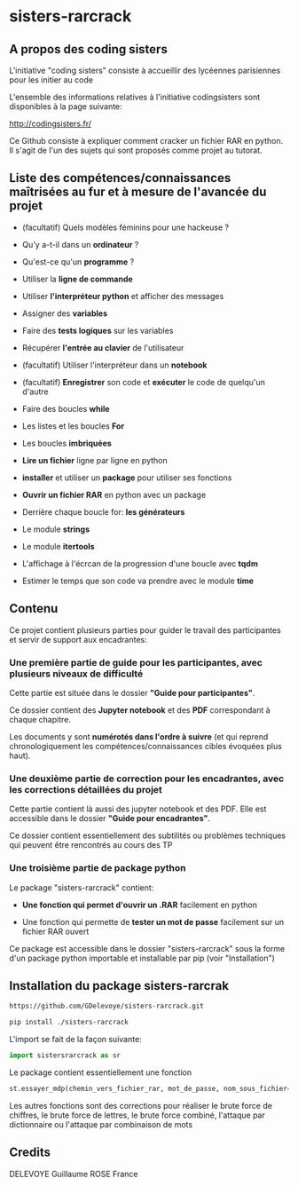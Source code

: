 # sisters-rarcrack

## A propos des coding sisters

L'initiative "coding sisters" consiste à accueillir des lycéennes parisiennes pour les initier au code

L'ensemble des informations relatives à l'initiative codingsisters sont disponibles à la page suivante:

http://codingsisters.fr/


Ce Github consiste à expliquer comment cracker un fichier RAR en python. Il s'agit de l'un des sujets qui sont proposés comme projet au tutorat.

## Liste des compétences/connaissances maîtrisées au fur et à mesure de l'avancée du projet

- (facultatif) Quels modèles féminins pour une hackeuse ?


- Qu’y a-t-il dans un **ordinateur** ?


- Qu'est-ce qu'un **programme** ?


- Utiliser la **ligne de commande**


- Utiliser **l'interpréteur python** et afficher des messages


- Assigner des **variables**


- Faire des **tests logiques** sur les variables


- Récupérer **l'entrée au clavier** de l'utilisateur


- (facultatif) Utiliser l'interpréteur dans un **notebook**


- (facultatif) **Enregistrer** son code et **exécuter** le code de quelqu'un d'autre


- Faire des boucles **while**


- Les listes et les boucles **For**


- Les boucles **imbriquées**


- **Lire un fichier** ligne par ligne en python


- **installer** et utiliser un **package** pour utiliser ses fonctions


- **Ouvrir un fichier RAR** en python avec un package


- Derrière chaque boucle for: **les générateurs**


- Le module **strings**


- Le module **itertools**


- L'affichage à l'écrcan de la progression d'une boucle avec **tqdm**


- Estimer le temps que son code va prendre avec le module **time**

## Contenu

Ce projet contient plusieurs parties pour guider le travail des participantes et servir de support aux encadrantes:

### Une première partie de **guide pour les participantes**, avec plusieurs niveaux de difficulté

Cette partie est située dans le dossier **"Guide pour participantes"**. 

Ce dossier contient des **Jupyter notebook** et des **PDF** correspondant à chaque chapitre. 

Les documents y sont **numérotés dans l'ordre à suivre** (et qui reprend chronologiquement les compétences/connaissances cibles évoquées plus haut).


### Une deuxième partie **de correction pour les encadrantes**, avec les corrections détaillées du projet

Cette partie contient là aussi des jupyter notebook et des PDF. Elle est accessible dans le dossier **"Guide pour encadrantes"**.

Ce dossier contient essentiellement des subtilités ou problèmes techniques qui peuvent être rencontrés au cours des TP


### Une troisième partie de **package python** 

Le package "sisters-rarcrack" contient:

- **Une fonction qui permet d'ouvrir un .RAR** facilement en python

- Une fonction qui permette de **tester un mot de passe** facilement sur un fichier RAR ouvert


Ce package est accessible dans le dossier "sisters-rarcrack" sous la forme d'un package python importable et installable par pip (voir "Installation")


## Installation du package sisters-rarcrak


```bash
https://github.com/GDelevoye/sisters-rarcrack.git

pip install ./sisters-rarcrack
```

L'import se fait de la façon suivante:

```python
import sistersrarcrack as sr
```

Le package contient essentiellement une fonction

```python
st.essayer_mdp(chemin_vers_fichier_rar, mot_de_passe, nom_sous_fichier=None)
```

Les autres fonctions sont des corrections pour réaliser le brute force de chiffres, le brute force de lettres, le brute force combiné, l'attaque par dictionnaire ou l'attaque par combinaison de mots



## Credits 

DELEVOYE Guillaume
ROSE France
